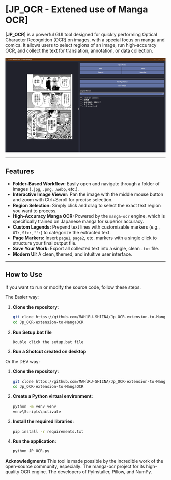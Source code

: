 # [JP_OCR - Extened use of Manga OCR]

**[JP_OCR]** is a powerful GUI tool designed for quickly performing Optical Character Recognition (OCR) on images, with a special focus on manga and comics. It allows users to select regions of an image, run high-accuracy OCR, and collect the text for translation, annotation, or data collection.

![App Screenshot](Screenshot.png)

---

## Features

- **Folder-Based Workflow:** Easily open and navigate through a folder of images (`.jpg`, `.png`, `.webp`, etc.).
- **Interactive Image Viewer:** Pan the image with the middle mouse button and zoom with Ctrl+Scroll for precise selection.
- **Region Selection:** Simply click and drag to select the exact text region you want to process.
- **High-Accuracy Manga OCR:** Powered by the `manga-ocr` engine, which is specifically trained on Japanese manga for superior accuracy.
- **Custom Legends:** Prepend text lines with customizable markers (e.g., `OT:`, `Sfx:`, `"":`) to categorize the extracted text.
- **Page Markers:** Insert `page1`, `page2`, etc. markers with a single click to structure your final output file.
- **Save Your Work:** Export all collected text into a single, clean `.txt` file.
- **Modern UI:** A clean, themed, and intuitive user interface.

---

## How to Use

If you want to run or modify the source code, follow these steps.

The Easier way:
1.  **Clone the repository:**
    ```sh
    git clone https://github.com/MAHlRU-SHIINA/Jp_OCR-extension-to-MangaOCR.git
    cd Jp_OCR-extension-to-MangaOCR
    ```
2.  **Run Setup.bat file**
    ```Sh
    Double click the setup.bat file
    ```
3.  **Run a Shotcut created on desktop**

Or the DEV way: 
1.  **Clone the repository:**
    ```sh
    git clone https://github.com/MAHlRU-SHIINA/Jp_OCR-extension-to-MangaOCR.git
    cd Jp_OCR-extension-to-MangaOCR
    ```

2.  **Create a Python virtual environment:**
    ```sh
    python -m venv venv
    venv\Scripts\activate
    ```

3.  **Install the required libraries:**
    ```sh
    pip install -r requirements.txt
    ```

4.  **Run the application:**
    ```sh
    python JP_OCR.py
    ```

**Acknowledgments**
This tool is made possible by the incredible work of the open-source community, especially:
The manga-ocr project for its high-quality OCR engine.
The developers of PyInstaller, Pillow, and NumPy.

